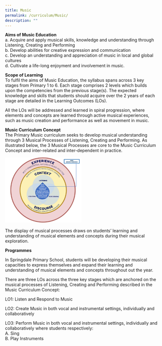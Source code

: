 ```yaml
---
title: Music
permalink: /curriculum/Music/
description: ""
---
```

**Aims of Music Education**  
a. Acquire and apply musical skills, knowledge and understanding through Listening, Creating and Performing  
b. Develop abilities for creative expression and communication  
c. Develop an understanding and appreciation of music in local and global cultures  
d. Cultivate a life-long enjoyment and involvement in music.



**Scope of Learning**  
To fulfil the aims of Music Education, the syllabus spans across 3 key stages from Primary 1 to 6. Each stage comprises 2 levels which builds upon the competencies from the previous stage(s). The expected knowledge and skills that students should acquire over the 2 years of each stage are detailed in the Learning Outcomes (LOs). 

All the LOs will be addressed and learned in spiral progression, where elements and concepts are learned through active musical experiences, such as music creation and performance as well as movement in music. 

**Music Curriculum Concept**  
The Primary Music curriculum seeks to develop musical understanding through 3 Musical Processes of Listening, Creating and Performing.  As illustrated below, the 3 Musical Processes are core to the Music Curriculum Concept and inter-related and inter-dependent in practice.

<img src="/images/Music%20cirriculum.png" alt="HTML tutorial" style="width:50%;height:30%42px;"> 

The display of musical processes draws on students’ learning and understanding of musical elements and concepts during their musical exploration.

**Programmes**

In Springdale Primary School, students will be developing their musical capacities to express themselves and expand their learning and understanding of musical elements and concepts throughout out the year.  

There are three LOs across the three key stages which are anchored on the musical processes 
of Listening, Creating and Performing described in the Music Curriculum Concept:

LO1: Listen and Respond to Music

LO2: Create Music in both vocal and instrumental settings, individually and collaboratively

LO3: Perform Music in both vocal and instrumental settings, individually and collaboratively where students respectively:   
A.	Sing  
B.	Play Instruments